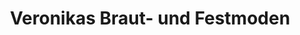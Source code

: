 ---
title: "Veronikas Braut- und Festmoden"
url: /potsdam/veronikas-braut-und-festmoden/
shop: Modehaus
---